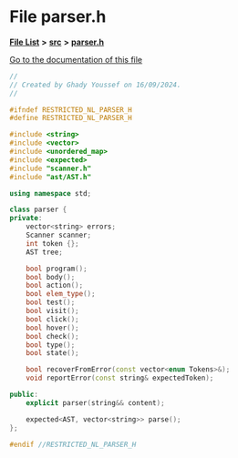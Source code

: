 

# File parser.h

[**File List**](files.md) **>** [**src**](dir_68267d1309a1af8e8297ef4c3efbcdba.md) **>** [**parser.h**](parser_8h.md)

[Go to the documentation of this file](parser_8h.md)


```C++
//
// Created by Ghady Youssef on 16/09/2024.
//

#ifndef RESTRICTED_NL_PARSER_H
#define RESTRICTED_NL_PARSER_H

#include <string>
#include <vector>
#include <unordered_map>
#include <expected>
#include "scanner.h"
#include "ast/AST.h"

using namespace std;

class parser {
private:
    vector<string> errors;
    Scanner scanner;
    int token {};
    AST tree;

    bool program();
    bool body();
    bool action();
    bool elem_type();
    bool test();
    bool visit();
    bool click();
    bool hover();
    bool check();
    bool type();
    bool state();

    bool recoverFromError(const vector<enum Tokens>&);
    void reportError(const string& expectedToken);

public:
    explicit parser(string&& content);

    expected<AST, vector<string>> parse();
};

#endif //RESTRICTED_NL_PARSER_H
```


